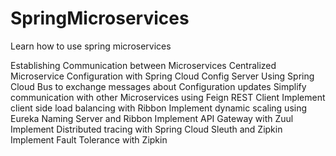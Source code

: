 # SpringMicroservices
Learn how to use spring microservices

Establishing Communication between Microservices
Centralized Microservice Configuration with Spring Cloud Config Server
Using Spring Cloud Bus to exchange messages about Configuration updates
Simplify communication with other Microservices using Feign REST Client
Implement client side load balancing with Ribbon
Implement dynamic scaling using Eureka Naming Server and Ribbon
Implement API Gateway with Zuul
Implement Distributed tracing with Spring Cloud Sleuth and Zipkin
Implement Fault Tolerance with Zipkin
